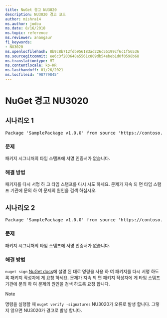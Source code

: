 ```yaml
---
title: NuGet 경고 NU3020
description: NU3020 경고 코드
author: mishra14
ms.author: jodou
ms.date: 8/16/2018
ms.topic: reference
ms.reviewer: anangaur
f1_keywords:
- NU3020
ms.openlocfilehash: 8b9c8b712fdb956183ad226c55199cf6c1f56536
ms.sourcegitcommit: ee6c3f203648a5561c809db54ebeb1d0f0598b68
ms.translationtype: MT
ms.contentlocale: ko-KR
ms.lasthandoff: 01/26/2021
ms.locfileid: "98779845"
---
```

# <a name="nuget-warning-nu3020"></a>NuGet 경고 NU3020

## <a name="scenario-1"></a>시나리오 1

<pre>Package 'SamplePackage v1.0.0' from source 'https://contoso.com/index.json': The timestamp does not have a signing certificate.</pre>

### <a name="issue"></a>문제

패키지 시그니처의 타임 스탬프에 서명 인증서가 없습니다.


### <a name="solution"></a>해결 방법

패키지를 다시 서명 하 고 타임 스탬프를 다시 시도 하세요. 문제가 지속 되 면 타임 스탬프 기관에 문의 하 여 문제의 원인을 검색 하십시오.



## <a name="scenario-2"></a>시나리오 2

<pre>Package 'SamplePackage v1.0.0' from source 'https://contoso.com/index.json': The primary signature's timestamp does not have a signing certificate.</pre>

### <a name="issue"></a>문제

패키지 시그니처의 타임 스탬프에 서명 인증서가 없습니다.


### <a name="solution"></a>해결 방법

`nuget sign` [NuGet docs](../../create-packages/sign-a-package.md)에 설명 된 대로 명령을 사용 하 여 패키지를 다시 서명 하도록 패키지 작성자에 게 요청 하세요. 문제가 지속 되 면 패키지 작성자에 게 타임 스탬프 기관에 문의 하 여 문제의 원인을 검색 하도록 요청 합니다.


> [!Note]
> 명령을 실행할 때 `nuget verify -signatures` NU3020가 오류로 발생 합니다. 그렇지 않으면 NU3020가 경고로 발생 합니다.
